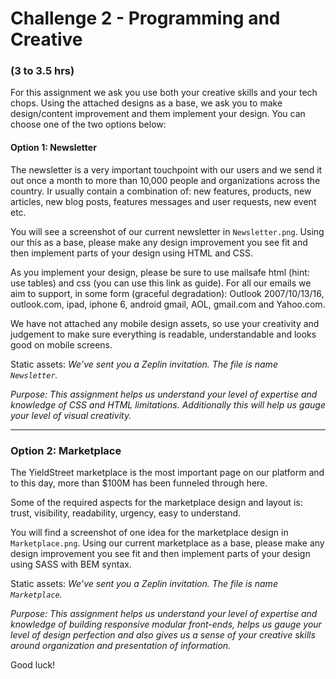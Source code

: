 # Challenge 2 - Programming and Creative
### (3 to 3.5 hrs)

For this assignment we ask you use both your creative skills and your tech chops. Using the attached designs as a base, we ask you to make design/content  improvement and them implement your design. You can choose one of the two options below:


#### Option 1: Newsletter
The newsletter is a very important touchpoint with our users and we send it out once a month to more than 10,000 people and organizations across the country. Ir usually contain a combination of: new features, products, new articles, new blog posts, features messages and user requests, new event etc.

You will see a screenshot of our current newsletter in `Newsletter.png`. Using our this as a base, please make any design improvement you see fit and then implement parts of your design using HTML and CSS. 

As you implement your design, please be sure to use mailsafe html (hint: use tables) and css (you can use this link as guide). For all our emails we aim to support, in some form (graceful degradation): Outlook 2007/10/13/16, outlook.com, ipad, iphone 6, android gmail, AOL, gmail.com and Yahoo.com.

We have not attached any mobile design assets, so use your creativity and judgement to make sure everything is readable, understandable and looks good on mobile screens.

Static assets: *We’ve sent you a Zeplin invitation. The file is name `Newsletter`.*

*Purpose: This assignment helps us understand your level of expertise and knowledge of CSS and HTML limitations. Additionally this will help us gauge your level of visual creativity.*

----


### Option 2: Marketplace 
The YieldStreet marketplace is the most important page on our platform and to this day, more than $100M has been funneled through here.

Some of the required aspects for the marketplace design and layout is: trust, visibility, readability, urgency, easy to understand.

You will find a screenshot of one idea for the marketplace design in `Marketplace.png`. Using our current marketplace as a base, please make any design improvement you see fit and then implement parts of your design using SASS with BEM syntax. 

Static assets: *We’ve sent you a Zeplin invitation. The file is name `Marketplace`.*

*Purpose: This assignment helps us understand your level of expertise and knowledge of building responsive modular front-ends, helps us gauge your level of design perfection and also gives us a sense of your creative skills around organization and presentation of information.*

Good luck!

